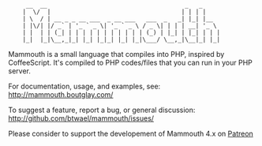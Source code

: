 ```
     __  __                                       _   _     
    |  \/  |                                     | | | |    
    | \  / | __ _ _ __ ___  _ __ ___   ___  _   _| |_| |__  
    | |\/| |/ _` | '_ ` _ \| '_ ` _ \ / _ \| | | | __| '_ \ 
    | |  | | (_| | | | | | | | | | | | (_) | |_| | |_| | | |
    |_|  |_|\__,_|_| |_| |_|_| |_| |_|\___/ \__,_|\__|_| |_|
 ```                                                                                               
Mammouth is a small language that compiles into PHP, inspired by CoffeeScript. It's compiled to PHP codes/files that you can run in your PHP server.

  For documentation, usage, and examples, see:
  http://mammouth.boutglay.com/

  To suggest a feature, report a bug, or general discussion:
  http://github.com/btwael/mammouth/issues/

  Please consider to support the developement of Mammouth 4.x on [Patreon](https://www.patreon.com/boutglay)
